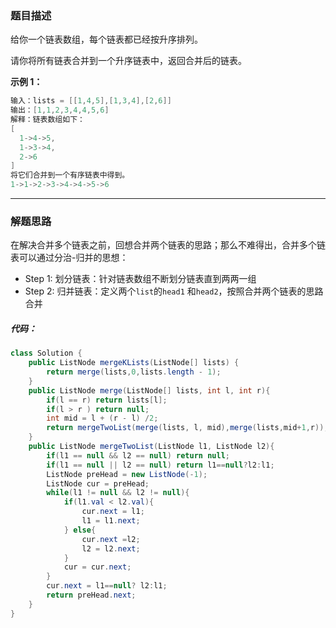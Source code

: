 ### 题目描述

给你一个链表数组，每个链表都已经按升序排列。

请你将所有链表合并到一个升序链表中，返回合并后的链表。

**示例 1：**

```java
输入：lists = [[1,4,5],[1,3,4],[2,6]]
输出：[1,1,2,3,4,4,5,6]
解释：链表数组如下：
[
  1->4->5,
  1->3->4,
  2->6
]
将它们合并到一个有序链表中得到。
1->1->2->3->4->4->5->6

```

----

### 解题思路

在解决合并多个链表之前，回想合并两个链表的思路；那么不难得出，合并多个链表可以通过分治-归并的思想：

- Step 1: 划分链表：针对链表数组不断划分链表直到两两一组
- Step 2: 归并链表：定义两个`list`的`head1` 和`head2`，按照合并两个链表的思路合并

##### 代码：

```java
class Solution {
	public ListNode mergeKLists(ListNode[] lists) {
		return merge(lists,0,lists.length - 1);
	}
	public ListNode merge(ListNode[] lists, int l, int r){
		if(l == r) return lists[l];
		if(l > r ) return null;
		int mid = l + (r - l) /2;
		return mergeTwoList(merge(lists, l, mid),merge(lists,mid+1,r));
	}
	public ListNode mergeTwoList(ListNode l1, ListNode l2){
		if(l1 == null && l2 == null) return null;
		if(l1 == null || l2 == null) return l1==null?l2:l1;
		ListNode preHead = new ListNode(-1);
		ListNode cur = preHead;
		while(l1 != null && l2 != null){
			if(l1.val < l2.val){
				cur.next = l1;
				l1 = l1.next;
			} else{
				cur.next =l2;
				l2 = l2.next;
			}
			cur = cur.next;
		}
		cur.next = l1==null? l2:l1;
		return preHead.next;
	}
}
```

